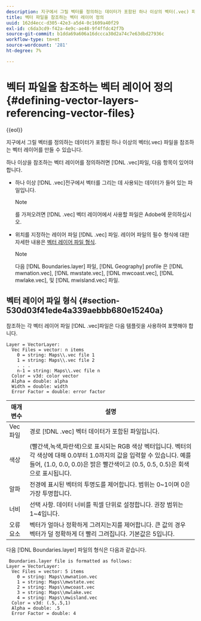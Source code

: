 ```yaml
---
description: 지구에서 그릴 벡터를 정의하는 데이터가 포함된 하나 이상의 벡터(.vec) 파일을 참조하는 벡터 레이어를 만들 수 있습니다.
title: 벡터 파일을 참조하는 벡터 레이어 정의
uuid: 162d4ecc-d305-42e3-a5d4-0c1609a40f29
exl-id: c6da3cd9-f42a-4e9c-ae48-9f4ffdc42f7b
source-git-commit: b1dda69a606a16dccca30d2a74c7e63dbd27936c
workflow-type: tm+mt
source-wordcount: '281'
ht-degree: 7%

---
```


# 벡터 파일을 참조하는 벡터 레이어 정의{#defining-vector-layers-referencing-vector-files}

{{eol}}

지구에서 그릴 벡터를 정의하는 데이터가 포함된 하나 이상의 벡터(.vec) 파일을 참조하는 벡터 레이어를 만들 수 있습니다.

하나 이상을 참조하는 벡터 레이어를 정의하려면 [!DNL .vec]파일, 다음 항목이 있어야 합니다.

* 하나 이상 [!DNL .vec]전구에서 벡터를 그리는 데 사용되는 데이터가 들어 있는 파일입니다.

   >[!NOTE]
   >
   >를 가져오려면 [!DNL .vec] 벡터 레이어에서 사용할 파일은 Adobe에 문의하십시오.

* 위치를 지정하는 레이어 파일 [!DNL .vec] 파일. 레이어 파일의 필수 형식에 대한 자세한 내용은 [벡터 레이어 파일 형식](../../../../home/c-geo-oview/c-wk-img-lyrs/c-wk-vctr-lyrs/c-def-vctr-files.md#section-530d03f41ede4a339aebbb680e15240a).

   >[!NOTE]
   >
   >다음 [!DNL Boundaries.layer] 파일, [!DNL Geography] profile 은 [!DNL mwnation.vec], [!DNL mwstate.vec], [!DNL mwcoast.vec], [!DNL mwlake.vec], 및 [!DNL mwisland.vec] 파일.

## 벡터 레이어 파일 형식 {#section-530d03f41ede4a339aebbb680e15240a}

참조하는 각 벡터 레이어 파일 [!DNL .vec]파일은 다음 템플릿을 사용하여 포맷해야 합니다.

```
Layer = VectorLayer:
  Vec Files = vector: n items
    0 = string: Maps\\.vec file 1
    1 = string: Maps\\.vec file 2
    . . .
    n-1 = string: Maps\\.vec file n
  Color = v3d: color vector
  Alpha = double: alpha
  Width = double: width
  Error Factor = double: error factor
```

| 매개 변수 | 설명 |
|---|---|
| Vec 파일 | 경로 [!DNL .vec] 벡터 데이터가 포함된 파일입니다. |
| 색상 | (빨간색,녹색,파란색)으로 표시되는 RGB 색상 벡터입니다. 벡터의 각 색상에 대해 0.0부터 1.0까지의 값을 입력할 수 있습니다. 예를 들어, (1.0, 0.0, 0.0)은 밝은 빨간색이고 (0.5, 0.5, 0.5)은 회색으로 표시됩니다. |
| 알파 | 전경에 표시된 벡터의 투명도를 제어합니다. 범위는 0~1이며 0은 가장 투명합니다. |
| 너비 | 선택 사항. 데이터 너비를 픽셀 단위로 설정합니다. 권장 범위는 1~4입니다. |
| 오류 요소 | 벡터가 얼마나 정확하게 그려지는지를 제어합니다. 큰 값의 경우 벡터가 덜 정확하게 더 빨리 그려집니다. 기본값은 5입니다. |

다음 [!DNL Boundaries.layer] 파일의 형식은 다음과 같습니다.

```
 Boundaries.layer file is formatted as follows:
Layer = VectorLayer:
  Vec Files = vector: 5 items
    0 = string: Maps\\mwnation.vec
    1 = string: Maps\\mwstate.vec
    2 = string: Maps\\mwcoast.vec
    3 = string: Maps\\mwlake.vec
    4 = string: Maps\\mwisland.vec
  Color = v3d: (.5,.5,1)
  Alpha = double: .5
  Error Factor = double: 4
```
